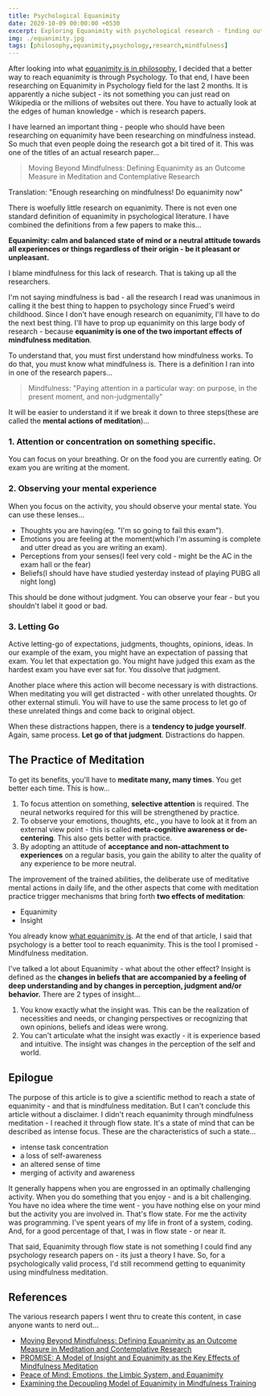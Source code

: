 ```yaml
---
title: Psychological Equanimity
date: 2020-10-09 00:00:00 +0530
excerpt: Exploring Equanimity with psychological research - finding out how mindfulness meditation works.
img: ./equanimity.jpg
tags: [philosophy,equanimity,psychology,research,mindfulness]
---
```


After looking into what [equanimity is in philosophy](https://standup-philosophy.netlify.app/04-equanimity-in-philosophy/), I decided that a better way to reach equanimity is through Psychology. To that end, I have been researching on Equanimity in Psychology field for the last 2 months. It is apparently a niche subject - its not something you can just read on Wikipedia or the millions of websites out there. You have to actually look at the edges of human knowledge - which is research papers.

I have learned an important thing - people who should have been researching on equanimity have been researching on mindfulness instead. So much that even people doing the research got a bit tired of it. This was one of the titles of an actual research paper...

> Moving Beyond Mindfulness: Defining Equanimity as an Outcome Measure in Meditation and Contemplative Research

Translation: "Enough researching on mindfulness! Do equanimity now"

There is woefully little research on equanimity. There is not even one standard definition of equanimity in psychological literature. I have combined the definitions from a few papers to make this...

**Equanimity: calm and balanced state of mind or a neutral attitude towards all experiences or things regardless of their origin - be it pleasant or unpleasant.**

I blame mindfulness for this lack of research. That is taking up all the researchers. 

I'm not saying mindfulness is bad - all the research I read was unanimous in calling it the best thing to happen to psychology since Frued's weird childhood. Since I don't have enough research on equanimity, I'll have to do the next best thing. I'll have to prop up equanimity on this large body of research - because **equanimity is one of the two important effects of mindfulness meditation**.

To understand that, you must first understand how mindfulness works. To do that, you must know what mindfulness is. There is a definition I ran into in one of the research papers...

> Mindfulness: "Paying attention in a particular way: on purpose, in the present moment, and non-judgmentally"

It will be easier to understand it if we break it down to three steps(these are called the **mental actions of meditation**)...

### 1. Attention or concentration on something specific. 

You can focus on  your breathing. Or on the food you are currently eating. Or exam you are writing at the moment.

### 2. Observing your mental experience

When you focus on the activity, you should observe your mental state. You can use these lenses...
- Thoughts you are having(eg. "I'm so going to fail this exam"). 
- Emotions you are feeling at the moment(which I'm assuming is complete and utter dread as you are writing an exam). 
- Perceptions from your senses(I feel very cold - might be the AC in the exam hall or the fear)
- Beliefs(I should have have studied yesterday instead of playing PUBG all night long)

This should be done without judgment. You can observe your fear - but you shouldn't label it good or bad.

### 3. Letting Go 

Active letting-go of expectations, judgments, thoughts, opinions, ideas. In our example of the exam, you might have an expectation of passing that exam. You let that expectation go. You might have judged this exam as the hardest exam you have ever sat for. You dissolve that judgment.

Another place where this action will become necessary is with distractions. When meditating you will get distracted - with other unrelated thoughts. Or other external stimuli. You will have to use the same process to let go of these unrelated things and come back to original object.

When these distractions happen, there is a **tendency to judge yourself**. Again, same process. **Let go of that judgment**. Distractions do happen.

## The Practice of Meditation

To get its benefits, you'll have to **meditate many, many times**. You get better each time. This is how...

1. To focus attention on something, **selective attention** is required. The neural networks required for this will be strengthened by practice.
2. To observe your emotions, thoughts, etc., you have to look at it from an external view point - this is called **meta-cognitive awareness or de-centering**. This also gets better with practice.
3. By adopting an attitude of **acceptance and non-attachment to experiences** on a regular basis, you gain the ability to alter the quality of any experience to be more neutral.

The improvement of the trained abilities, the deliberate use of meditative mental actions in daily life, and the other aspects that come with meditation practice trigger mechanisms that bring forth **two effects of meditation**: 

- Equanimity
- Insight

You already know [what equanimity is](https://standup-philosophy.netlify.app/04-equanimity-in-philosophy/). At the end of that article, I said that psychology is a better tool to reach equanimity. This is the tool I promised - Mindfulness meditation. 

I've talked a lot about Equanimity - what about the other effect? Insight is defined as the **changes in beliefs that are accompanied by a feeling of deep understanding and by changes in perception, judgment and/or behavior.** There are 2 types of insight...

1. You know exactly what the insight was. This can be the realization of necessities and needs, or changing perspectives or recognizing that own opinions, beliefs and ideas were wrong.
2. You can't articulate what the insight was exactly - it is experience based and intuitive. The insight was changes in the perception of the self and world.

## Epilogue

The purpose of this article is to give a scientific method to reach a state of equanimity - and that is mindfulness meditation. But I can't conclude this article without a disclaimer. I didn't reach equanimity through mindfulness meditation - I reached it through flow state. It's a state of mind that can be described as intense focus. These are the characteristics of such a state...

- intense task concentration
- a loss of self-awareness
- an altered sense of time
- merging of activity and awareness

It generally happens when you are engrossed in an optimally challenging activity. When you do something that you enjoy - and is a bit challenging. You have no idea where the time went - you have nothing else on your mind but the activity you are involved in. That's flow state. For me the activity was programming. I've spent years of my life in front of a system, coding. And, for a good percentage of that, I was in flow state - or near it.

That said, Equanimity through flow state is not something I could find any psychology research papers on - its just a theory I have. So, for a psychologically valid process, I'd still recommend getting to equanimity using mindfulness meditation. 

## References

The various research papers I went thru to create this content, in case anyone wants to nerd out...

- [Moving Beyond Mindfulness: Defining Equanimity as an Outcome Measure in Meditation and Contemplative Research](https://pubmed.ncbi.nlm.nih.gov/25750687/)
- [PROMISE: A Model of Insight and Equanimity as the Key Effects of Mindfulness Meditation](https://pubmed.ncbi.nlm.nih.gov/31695660/)
- [Peace of Mind: Emotions, the Limbic System, and Equanimity](https://www.rickhanson.net/peace-of-mind-emotions-the-limbic-system-and-equanimity/)
- [Examining the Decoupling Model of Equanimity in Mindfulness Training](https://journals.sagepub.com/doi/abs/10.1177/2167702618770446)
